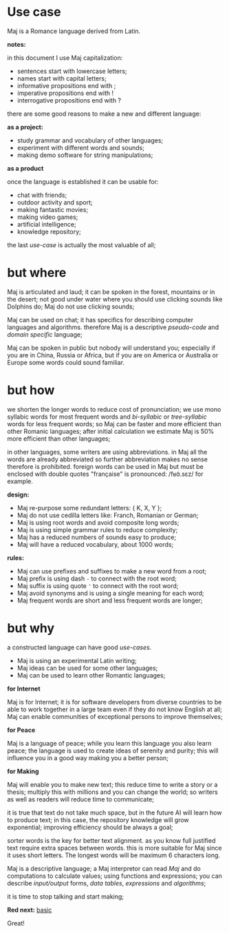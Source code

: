 # Use case

Maj is a Romance language derived from Latin.

**notes:** 

in this document I use Maj capitalization:

* sentences start with lowercase letters;
* names start with capital letters;
* informative propositions end with ;
* imperative propositions end with !
* interrogative propositions end with ?

there are some good reasons to make a new and different language:

**as a project:**

* study grammar and vocabulary of other languages;
* experiment with different words and sounds;
* making demo software for string manipulations;

**as a product**

once the language is established it can be usable for:

* chat with friends;
* outdoor activity and sport;
* making fantastic movies;
* making video games;
* artificial intelligence;
* knowledge repository;

the last _use-case_ is actually the most valuable of all;

# but where

Maj is articulated and laud; it can be spoken in the forest, mountains or in the desert; not good under water where you should use clicking sounds like Dolphins do; Maj do not use clicking sounds;

Maj can be used on chat; it has specifics for describing computer languages and algorithms. therefore Maj is a descriptive _pseudo-code_ and _domain specific_ language; 

Maj can be spoken in public but nobody will understand you; especially if you are in China, Russia or Africa, but if you are on America or Australia or Europe some words could sound familiar.

# but how

we shorten the longer words to reduce cost of pronunciation; we use mono syllabic words for most frequent words and _bi-syllabic_ or _tree-syllabic_ words for less frequent words; so Maj can be faster and more efficient than other Romanic languages; after initial calculation we estimate Maj is 50% more efficient than other languages;

in other languages, some writers are using abbreviations. in Maj all the words are already abbreviated so further abbreviation makes no sense therefore is prohibited. foreign words can be used in Maj but must be enclosed with double quotes "française" is pronounced: /fʁɑ̃.sɛz/ for example. 

**design:**

* Maj re-purpose some redundant letters: { K, X, Y };
* Maj do not use cedilla letters like: Franch, Romanian or German;
* Maj is using root words and avoid composite long words;
* Maj is using simple grammar rules to reduce complexity;
* Maj has a reduced numbers of sounds easy to produce;
* Maj will have a reduced vocabulary, about 1000 words;

**rules:**

* Maj can use prefixes and suffixes to make a new word from a root;
* Maj prefix is using dash `-` to connect with the root word;
* Maj suffix is using quote `'` to connect with the root word;
* Maj avoid synonyms and is using a single meaning for each word;
* Maj frequent words are short and less frequent words are longer;

# but why

a constructed language can have good _use-cases_.

* Maj is using an experimental Latin writing;
* Maj ideas can be used for some other languages;
* Maj can be used to learn other Romantic languages;

**for Internet**

Maj is for Internet; it is for software developers from diverse countries to be able to work together in a large team even if they do not know English at all; Maj can enable communities of exceptional persons to improve themselves;

**for Peace**

Maj is a language of peace; while you learn this language you also learn peace; the language is used to create ideas of serenity and purity; this will influence you in a good way making you a better person;

**for Making**

Maj will enable you to make new text; this reduce time to write a story or a thesis; multiply this with millions and you can change the world; so writers as well as readers will reduce time to communicate;

it is true that text do not take much space, but in the future AI will learn how to produce text; in this case, the repository knowledge will grow exponential; improving efficiency should be always a goal;

sorter words is the key for better text alignment. as you know full justified text require extra spaces between words. this is more suitable for Maj since it uses short letters. The longest words will be maximum 6 characters long.

Maj is a descriptive language; a Maj interpretor can read _Maj_ and do computations to calculate values; using functions and expressions; you can describe _input/output_ forms, _data tables_, _expressions_ and _algorithms_;

it is time to stop talking and start making;

**Red next:** [basic](basic.md)

Great!


